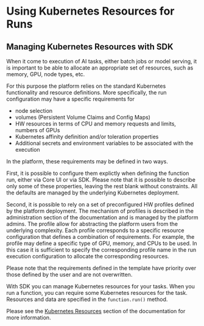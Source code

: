 # Using Kubernetes Resources for Runs

## Managing Kubernetes Resources with SDK

When it come to execution of AI tasks, either batch jobs or model serving, it is important to be able to
allocate an appropriate set of resources, such as memory, GPU, node types, etc.

For this purpose the platform relies on the standard Kubernetes functionality and resource definitions. More specifically,
the run configuration may have a specific requirements for

- node selection
- volumes (Persistent Volume Claims and Config Maps)
- HW resources in terms of CPU and memory requests and limits, numbers of GPUs
- Kubernetes affinity definition and/or toleration properties
- Additional secrets and environment variables to be associated with the execution

In the platform, these requirements may be defined in two ways.

First, it is possible to configure them explictly when defining the function run, either via Core UI or via SDK. Please note that it is possible to describe only some of these properties, leaving the rest blank without constraints. All the defaults are managed by the underlying Kubernetes deployment.

Second, it is possible to rely on a set of preconfigured HW profiles defined by the platform deployment. The mechanism of profiles is described in the administration section of the documentation and is managed by the platform admins. The profile allow for abstracting the platform users from the underlying complexity. Each profile corresponds to a specific resource configuration that defines a combination of requirements. For example, the profile may define a specific type of GPU, memory, and CPUs to be used. In this case it is sufficient to specify the corresponding profile name in the run execution configuration to allocate the corresponding resources.

Please note that the requirements defined in the template have priority over those defined by the user and are not overwritten.

With SDK you can manage Kubernetes resources for your tasks. When you run a function, you can require some Kubernetes resources for the task. Resources and data are specified in the `function.run()` method.

Please see the [Kubernetes Resources](https://scc-digitalhub.github.io/sdk-docs/runtimes/kubernetes-resources/) section of the documentation for more information.
